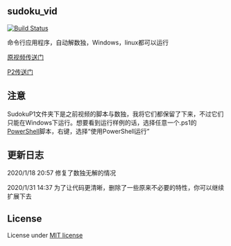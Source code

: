 ## sudoku_vid

[![Build Status](https://travis-ci.com/niedong/sudoku_vid.svg?branch=master)](https://travis-ci.com/niedong/sudoku_vid)

命令行应用程序，自动解数独，Windows，linux都可以运行

[原视频传送门](https://www.bilibili.com/video/av83677382/)

[P2传送门](https://www.bilibili.com/video/av86447603)

## 注意
SudokuP1文件夹下是之前视频的脚本与数独，我将它们都保留了下来，不过它们只能在Windows下运行。想要看到运行样例的话，选择任意一个.ps1的[PowerShell](https://docs.microsoft.com/zh-cn/powershell/)脚本，右键，选择“使用PowerShell运行”

## 更新日志
2020/1/18 20:57 修复了数独无解的情况

2020/1/31 14:37 为了让代码更清晰，删除了一些原来不必要的特性，你可以继续扩展下去

## License
License under [MIT license](https://github.com/niedong/sudoku_vid/blob/master/LICENSE)
